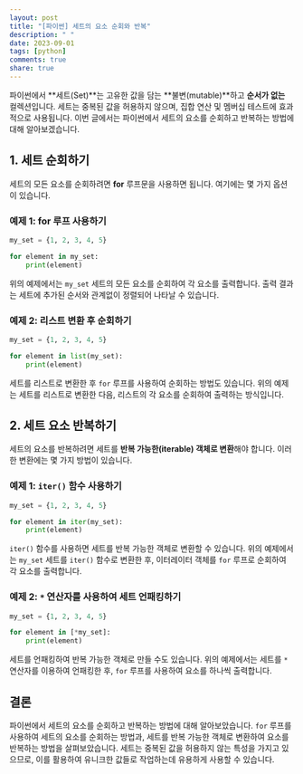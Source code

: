 ```yaml
---
layout: post
title: "[파이썬] 세트의 요소 순회와 반복"
description: " "
date: 2023-09-01
tags: [python]
comments: true
share: true
---
```


파이썬에서 **세트(Set)**는 고유한 값을 담는 **불변(mutable)**하고 **순서가 없는** 컬렉션입니다. 세트는 중복된 값을 허용하지 않으며, 집합 연산 및 멤버십 테스트에 효과적으로 사용됩니다. 이번 글에서는 파이썬에서 세트의 요소를 순회하고 반복하는 방법에 대해 알아보겠습니다.

## 1. 세트 순회하기

세트의 모든 요소를 순회하려면 **for** 루프문을 사용하면 됩니다. 여기에는 몇 가지 옵션이 있습니다.

### 예제 1: for 루프 사용하기

```python
my_set = {1, 2, 3, 4, 5}

for element in my_set:
    print(element)
```

위의 예제에서는 `my_set` 세트의 모든 요소를 순회하여 각 요소를 출력합니다. 출력 결과는 세트에 추가된 순서와 관계없이 정렬되어 나타날 수 있습니다.

### 예제 2: 리스트 변환 후 순회하기

```python
my_set = {1, 2, 3, 4, 5}

for element in list(my_set):
    print(element)
```

세트를 리스트로 변환한 후 `for` 루프를 사용하여 순회하는 방법도 있습니다. 위의 예제는 세트를 리스트로 변환한 다음, 리스트의 각 요소를 순회하여 출력하는 방식입니다. 

## 2. 세트 요소 반복하기

세트의 요소를 반복하려면 세트를 **반복 가능한(iterable) 객체로 변환**해야 합니다. 이러한 변환에는 몇 가지 방법이 있습니다.

### 예제 1: `iter()` 함수 사용하기

```python
my_set = {1, 2, 3, 4, 5}

for element in iter(my_set):
    print(element)
```

`iter()` 함수를 사용하면 세트를 반복 가능한 객체로 변환할 수 있습니다. 위의 예제에서는 `my_set` 세트를 `iter()` 함수로 변환한 후, 이터레이터 객체를 `for` 루프로 순회하여 각 요소를 출력합니다.

### 예제 2: `*` 연산자를 사용하여 세트 언패킹하기

```python
my_set = {1, 2, 3, 4, 5}

for element in [*my_set]:
    print(element)
```

세트를 언패킹하여 반복 가능한 객체로 만들 수도 있습니다. 위의 예제에서는 세트를 `*` 연산자를 이용하여 언패킹한 후, `for` 루프를 사용하여 요소를 하나씩 출력합니다.

## 결론

파이썬에서 세트의 요소를 순회하고 반복하는 방법에 대해 알아보았습니다. `for` 루프를 사용하여 세트의 요소를 순회하는 방법과, 세트를 반복 가능한 객체로 변환하여 요소를 반복하는 방법을 살펴보았습니다. 세트는 중복된 값을 허용하지 않는 특성을 가지고 있으므로, 이를 활용하여 유니크한 값들로 작업하는데 유용하게 사용할 수 있습니다.